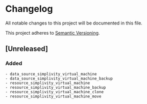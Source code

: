 
# Changelog
All notable changes to this project will be documented in this file.

This project adheres to [Semantic Versioning](https://semver.org/spec/v2.0.0.html).

## [Unreleased] 

### Added
    - data_source_simplivity_virtual_machine
    - data_source_simplivity_virtual_machine_backup
    - resource_simplivity_virtual_machine
    - resource_simplivity_virtual_machine_backup
    - resource_simplivity_virtual_machine_clone
    - resource_simplivity_virtual_machine_move
